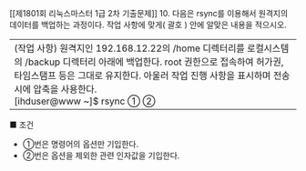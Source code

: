 [[제1801회 리눅스마스터 1급 2차 기출문제]]
10. 다음은 rsync를 이용해서 원격지의 데이터를 백업하는 과정이다. 작업 사항에 맞게( 괄호 ) 안에 알맞은 내용을 적으시오.

|   |
|---|
|(작업 사항) 원격지인 192.168.12.22의 /home 디렉터리를 로컬시스템의 /backup 디렉터리 아래에 백업한다. root 권한으로 접속하여 허가권, 타임스탬프 등은 그대로 유지한다. 아울러 작업 진행 사항을 표시하며 전송 시에 압축을 사용한다.  <br>[ihduser@www ~]$ rsync ① ②|

■ 조건  
- ①번은 명령어의 옵션만 기입한다.  
- ②번은 옵션을 제외한 관련 인자값을 기입한다.  


